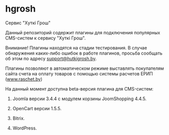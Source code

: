 # hgrosh
Сервис "Хуткi Грош"

Данный репозиторий содержит плагины для подключения популярных CMS-систем к сервису "Хуткi Грош".

Внимание!
Плагины находятся на стадии тестирования. В случае обнаружения каких-либо ошибок в работе плагинов, просьба сообщать об этом по адресу support@hutkigrosh.by.

Плагины позволяют в автоматическом режиме выставлять покупателям сайта счета на оплату товаров с помощью системы расчетов ЕРИП (www.raschet.by)

На данный момент доступна beta-версия плагина для CMS-систем:

1. Joomla версии 3.4.4 с модулем корзины JoomShopping 4.4.5.

2. OpenCart версии 1.5.5.

3. Bitrix.

4. WordPress.



